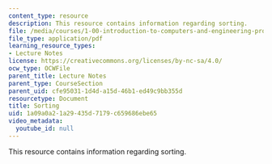 ```yaml
---
content_type: resource
description: This resource contains information regarding sorting.
file: /media/courses/1-00-introduction-to-computers-and-engineering-problem-solving-spring-2012/1a09a0a21a29435d7179c659686ebe65_MIT1_00S12_Lec_34.pdf
file_type: application/pdf
learning_resource_types:
- Lecture Notes
license: https://creativecommons.org/licenses/by-nc-sa/4.0/
ocw_type: OCWFile
parent_title: Lecture Notes
parent_type: CourseSection
parent_uid: cfe95031-1d4d-a15d-46b1-ed49c9bb355d
resourcetype: Document
title: Sorting
uid: 1a09a0a2-1a29-435d-7179-c659686ebe65
video_metadata:
  youtube_id: null
---
```

This resource contains information regarding sorting.